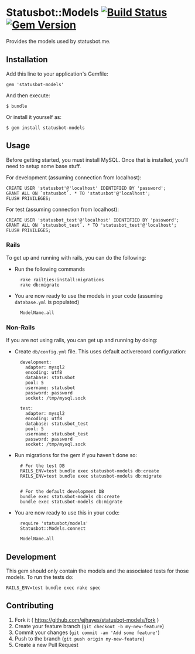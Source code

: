 # Statusbot::Models [![Build Status](https://travis-ci.org/ejhayes/statusbot-models.svg?branch=master)](https://travis-ci.org/ejhayes/statusbot-models) [![Gem Version](https://badge.fury.io/rb/statusbot-models.svg)](http://badge.fury.io/rb/statusbot-models)

Provides the models used by statusbot.me.

## Installation

Add this line to your application's Gemfile:

    gem 'statusbot-models'

And then execute:

    $ bundle

Or install it yourself as:

    $ gem install statusbot-models

## Usage

Before getting started, you must install MySQL.  Once that is installed, you'll need to setup some base stuff.

For development (assuming connection from localhost):

    CREATE USER 'statusbot'@'localhost' IDENTIFIED BY 'password';
    GRANT ALL ON `statusbot`. * TO 'statusbot'@'localhost';
    FLUSH PRIVILEGES;

For test (assuming connection from localhost):

    CREATE USER 'statusbot_test'@'localhost' IDENTIFIED BY 'password';
    GRANT ALL ON `statusbot_test`. * TO 'statusbot_test'@'localhost';
    FLUSH PRIVILEGES;

### Rails

To get up and running with rails, you can do the following:

- Run the following commands

        rake railties:install:migrations
        rake db:migrate

- You are now ready to use the models in your code (assuming `database.yml` is populated)

        ModelName.all

### Non-Rails

If you are not using rails, you can get up and running by doing:

- Create `db/config.yml` file.  This uses default activerecord configuration:

        development:
          adapter: mysql2
          encoding: utf8
          database: statusbot
          pool: 5
          username: statusbot
          password: password
          socket: /tmp/mysql.sock

        test:
          adapter: mysql2
          encoding: utf8
          database: statusbot_test
          pool: 5
          username: statusbot_test
          password: password
          socket: /tmp/mysql.sock

- Run migrations for the gem if you haven't done so:

        # For the test DB
        RAILS_ENV=test bundle exec statusbot-models db:create
        RAILS_ENV=test bundle exec statusbot-models db:migrate


        # For the default development DB
        bundle exec statusbot-models db:create
        bundle exec statusbot-models db:migrate

- You are now ready to use this in your code:

        require 'statusbot/models'
        Statusbot::Models.connect

        ModelName.all

## Development

This gem should only contain the models and the associated tests for those models.  To run the tests do:

    RAILS_ENV=test bundle exec rake spec

## Contributing

1. Fork it ( https://github.com/ejhayes/statusbot-models/fork )
2. Create your feature branch (`git checkout -b my-new-feature`)
3. Commit your changes (`git commit -am 'Add some feature'`)
4. Push to the branch (`git push origin my-new-feature`)
5. Create a new Pull Request
